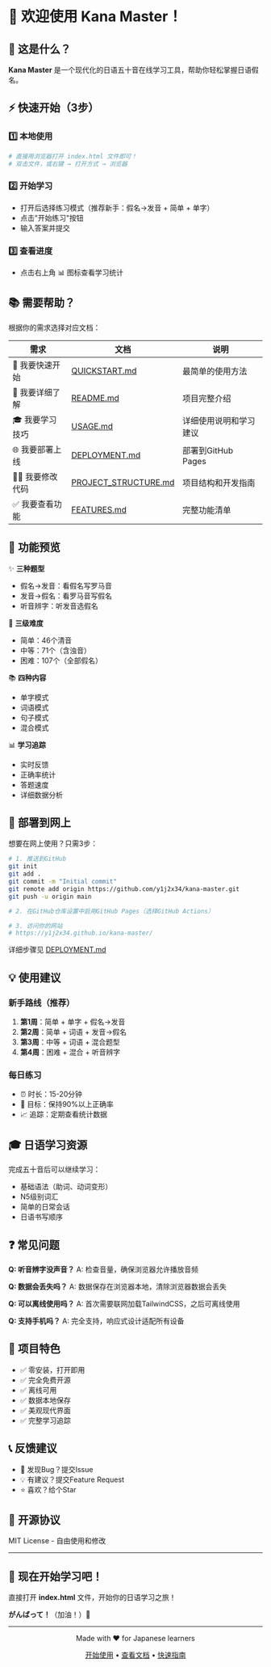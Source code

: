 # 👋 欢迎使用 Kana Master！

## 🎯 这是什么？

**Kana Master** 是一个现代化的日语五十音在线学习工具，帮助你轻松掌握日语假名。

## ⚡ 快速开始（3步）

### 1️⃣ 本地使用
```bash
# 直接用浏览器打开 index.html 文件即可！
# 双击文件，或右键 → 打开方式 → 浏览器
```

### 2️⃣ 开始学习
- 打开后选择练习模式（推荐新手：假名→发音 + 简单 + 单字）
- 点击"开始练习"按钮
- 输入答案并提交

### 3️⃣ 查看进度
- 点击右上角 📊 图标查看学习统计

## 📚 需要帮助？

根据你的需求选择对应文档：

| 需求 | 文档 | 说明 |
|------|------|------|
| 🚀 我要快速开始 | [QUICKSTART.md](QUICKSTART.md) | 最简单的使用方法 |
| 📖 我要详细了解 | [README.md](README.md) | 项目完整介绍 |
| 🎓 我要学习技巧 | [USAGE.md](USAGE.md) | 详细使用说明和学习建议 |
| 🌐 我要部署上线 | [DEPLOYMENT.md](DEPLOYMENT.md) | 部署到GitHub Pages |
| 👨‍💻 我要修改代码 | [PROJECT_STRUCTURE.md](PROJECT_STRUCTURE.md) | 项目结构和开发指南 |
| ✅ 我要查看功能 | [FEATURES.md](FEATURES.md) | 完整功能清单 |

## 🎨 功能预览

✨ **三种题型**
- 假名→发音：看假名写罗马音
- 发音→假名：看罗马音写假名
- 听音辨字：听发音选假名

🎯 **三级难度**
- 简单：46个清音
- 中等：71个（含浊音）
- 困难：107个（全部假名）

📚 **四种内容**
- 单字模式
- 词语模式
- 句子模式
- 混合模式

📊 **学习追踪**
- 实时反馈
- 正确率统计
- 答题速度
- 详细数据分析

## 🚀 部署到网上

想要在网上使用？只需3步：

```bash
# 1. 推送到GitHub
git init
git add .
git commit -m "Initial commit"
git remote add origin https://github.com/y1j2x34/kana-master.git
git push -u origin main

# 2. 在GitHub仓库设置中启用GitHub Pages（选择GitHub Actions）

# 3. 访问你的网站
# https://y1j2x34.github.io/kana-master/
```

详细步骤见 [DEPLOYMENT.md](DEPLOYMENT.md)

## 💡 使用建议

### 新手路线（推荐）
1. **第1周**：简单 + 单字 + 假名→发音
2. **第2周**：简单 + 词语 + 发音→假名
3. **第3周**：中等 + 词语 + 混合题型
4. **第4周**：困难 + 混合 + 听音辨字

### 每日练习
- ⏰ 时长：15-20分钟
- 🎯 目标：保持90%以上正确率
- 📈 追踪：定期查看统计数据

## 🎓 日语学习资源

完成五十音后可以继续学习：
- 基础语法（助词、动词变形）
- N5级别词汇
- 简单的日常会话
- 日语书写顺序

## ❓ 常见问题

**Q: 听音辨字没声音？**
A: 检查音量，确保浏览器允许播放音频

**Q: 数据会丢失吗？**
A: 数据保存在浏览器本地，清除浏览器数据会丢失

**Q: 可以离线使用吗？**
A: 首次需要联网加载TailwindCSS，之后可离线使用

**Q: 支持手机吗？**
A: 完全支持，响应式设计适配所有设备

## 🌟 项目特色

- ✅ 零安装，打开即用
- ✅ 完全免费开源
- ✅ 离线可用
- ✅ 数据本地保存
- ✅ 美观现代界面
- ✅ 完整学习追踪

## 📞 反馈建议

- 🐛 发现Bug？提交Issue
- 💡 有建议？提交Feature Request
- ⭐ 喜欢？给个Star

## 📄 开源协议

MIT License - 自由使用和修改

---

## 🎉 现在开始学习吧！

直接打开 **index.html** 文件，开始你的日语学习之旅！

**がんばって！**（加油！）💪

---

<div align="center">

Made with ❤️ for Japanese learners

[开始使用](index.html) • [查看文档](README.md) • [快速指南](QUICKSTART.md)

</div>

